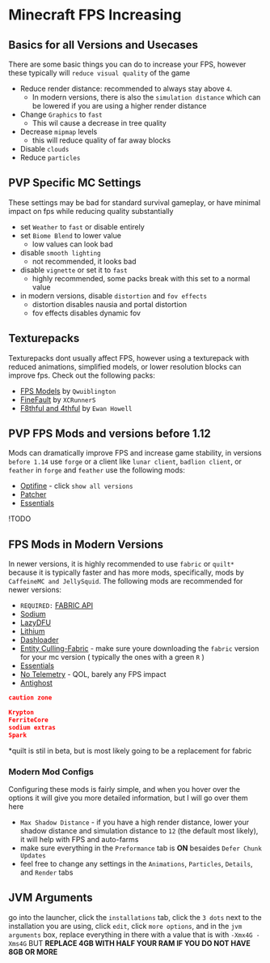 # Minecraft FPS Increasing

## Basics for all Versions and Usecases

There are some basic things you can do to increase your FPS, however these typically will `reduce visual quality` of the game

- Reduce render distance: recommended to always stay above `4`.
  - In modern versions, there is also the `simulation distance` which can be lowered if you are using a higher render distance
- Change `Graphics` to `fast`
  - This wil cause a decrease in tree quality
- Decrease `mipmap` levels
  - this will reduce quality of far away blocks
- Disable `clouds`
- Reduce `particles`

## PVP Specific MC Settings

These settings may be bad for standard survival gameplay, or have minimal impact on fps while reducing quality substantially

- set `Weather` to `fast` or disable entirely
- set `Biome Blend` to lower value
  - low values can look bad
- disable `smooth lighting`
  - not recommended, it looks bad
- disable `vignette` or set it to `fast`
  - highly recommended, some packs break with this set to a normal value
- in modern versions, disable `distortion` and `fov effects`
  - distortion disables nausia and portal distortion
  - fov effects disables dynamic fov

## Texturepacks

Texturepacks dont usually affect FPS, however using a texturepack with reduced animations, simplified models, or lower resolution blocks can improve fps.
Check out the following packs:

- [FPS Models](https://www.curseforge.com/minecraft/texture-packs/qwuiblingtons-fps-block-model-pack/files/all) by `Qwuiblington`
- [FineFault](https://pvprp.com/pack?p=2080) by `XCRunnerS`
- [F8thful and 4thful](https://www.ewanhowell.com/?resourcepacks) by `Ewan Howell`

## PVP FPS Mods and versions before 1.12

Mods can dramatically improve FPS and increase game stability, in versions `before 1.14` use `forge` or a client like `lunar client`, `badlion client`, or `feather`
in `forge` and `feather` use the following mods:

- [Optifine](https://optifine.net/downloads) - click `show all versions`
- [Patcher](https://sk1er.club/mods/patcher)
- [Essentials](https://essential.gg/download)

!TODO

## FPS Mods in Modern Versions

In newer versions, it is highly recommended to use `fabric` or `quilt*` because it is typically faster and has more mods, specifically, mods by `CaffeineMC and JellySquid`.
The following mods are recommended for newer versions:

- `REQUIRED:` [FABRIC API](https://modrinth.com/mod/fabric-api)
- [Sodium](https://modrinth.com/mod/sodium)
- [LazyDFU](https://modrinth.com/mod/lazydfu)
- [Lithium](https://modrinth.com/mod/lithium)
- [Dashloader](https://modrinth.com/mod/dashloader)
- [Entity Culling-Fabric](https://www.curseforge.com/minecraft/mc-mods/entityculling/files) - make sure youre downloading the `fabric` version for your mc version ( typically the ones with a green `R` )
- [Essentials](https://essential.gg/download)
- [No Telemetry](https://modrinth.com/mod/no-telemetry) - QOL, barely any FPS impact
- [Antighost](https://modrinth.com/mod/antighost)

```json
caution zone

Krypton
FerriteCore
sodium extras
Spark
```

*quilt is stil in beta, but is most likely going to be a replacement for fabric

### Modern Mod Configs

Configuring these mods is fairly simple, and when you hover over the options it will give you more detailed information, but I will go over them here

- `Max Shadow Distance` - if you have a high render distance, lower your shadow distance and simulation distance to `12` (the default most likely), it will help with FPS and auto-farms
- make sure everything in the `Preformance` tab is **ON** besaides `Defer Chunk Updates`
- feel free to change any settings in the `Animations`, `Particles`, `Details`, and `Render` tabs

## JVM Arguments

go into the launcher, click the `installations` tab, click the `3 dots` next to the installation you are using, click `edit`, click `more options`, and in the `jvm arguments` box, replace everything in there with a value that is with `-Xmx4G -Xms4G` BUT **REPLACE 4GB WITH HALF YOUR RAM IF YOU DO NOT HAVE 8GB OR MORE** 
